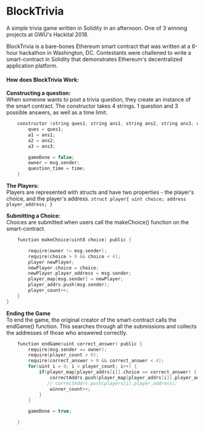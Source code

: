 # BlockTrivia
A simple trivia game written in Solidity in an afternoon. One of 3 winning projects at GWU's Hackital 2018.

BlockTrivia is a bare-bones Ethereum smart contract that was written at a 6-hour hackathon in Washington, DC. Contestants were challened to write a smart-contract in Solidity that demonstrates Ethereum's decentralized application platform.

#### How does BlockTrivia Work:

**Constructing a question:**
</br>
When someone wants to post a trivia question, they create an instance of the smart contract. The constructor takes 4 strings. 1 question and 3 possible answers, as well as a time limit.

```c
    constructor (string ques1, string ans1, string ans2, string ans3, uint time) public {
        ques = ques1;
        a1 = ans1;
        a2 = ans2;
        a3 = ans3;

        gameDone = false;
        owner = msg.sender;
        question_time = time;
    }
```

**The Players:**
</br>
Players are represented with structs and have two properties - the player's choice, and the player's address.
`
    struct player{
        uint choice;
        address player_address;
    }
`
</br>

**Submitting a Choice:**
</br>
Choices are submitted when users call the makeChoice() function on the smart-contract.

```c
    function makeChoice(uint8 choice) public {

        require(owner != msg.sender);
        require(choice > 0 && choice < 4);
        player newPlayer;
        newPlayer.choice = choice;
        newPlayer.player_address = msg.sender;
        player_map[msg.sender] = newPlayer;
        player_addrs.push(msg.sender);
        player_count++;
    }
}
```

**Ending the Game**
</br>
To end the game, the original creator of the smart-contract calls the endGame() function. This searches through all the submissions and collects the addresses of those who answered correctly.
```c
    function endGame(uint correct_answer) public {
        require(msg.sender == owner);
        require(player_count > 0);
        require(correct_answer > 0 && correct_answer < 4);
        for(uint i = 0; i < player_count; i++) {
            if(player_map[player_addrs[i]].choice == correct_answer) {
                correctAddrs.push(player_map[player_addrs[i]].player_address);
               // correctAddrs.push(players[i].player_address);
                winner_count++;
            }
        }

        gameDone = true;

    }
```
